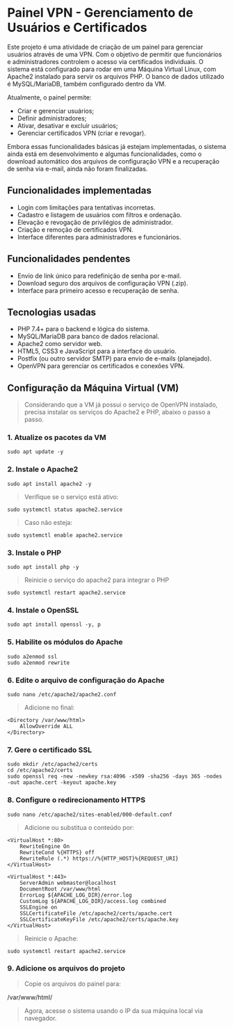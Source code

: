 # Painel VPN - Gerenciamento de Usuários e Certificados

Este projeto é uma atividade de criação de um painel para gerenciar usuários através de uma VPN. Com o objetivo de permitir que funcionários e administradores controlem o acesso via certificados individuais.
O sistema está configurado para rodar em uma Máquina Virtual Linux, com Apache2 instalado para servir os arquivos PHP. O banco de dados utilizado é MySQL/MariaDB, também configurado dentro da VM.    

Atualmente, o painel permite:

- Criar e gerenciar usuários;
- Definir administradores;
- Ativar, desativar e excluir usuários;
- Gerenciar certificados VPN (criar e revogar).

Embora essas funcionalidades básicas já estejam implementadas, o sistema ainda está em desenvolvimento e algumas funcionalidades, como o download automático dos arquivos de configuração VPN e a recuperação de senha via e-mail, ainda não foram finalizadas.

## Funcionalidades implementadas

- Login com limitações para tentativas incorretas.
- Cadastro e listagem de usuários com filtros e ordenação.
- Elevação e revogação de privilégios de administrador.
- Criação e remoção de certificados VPN.
- Interface diferentes para administradores e funcionários.

## Funcionalidades pendentes

- Envio de link único para redefinição de senha por e-mail.
- Download seguro dos arquivos de configuração VPN (.zip).
- Interface para primeiro acesso e recuperação de senha.

## Tecnologias usadas

- PHP 7.4+ para o backend e lógica do sistema.
- MySQL/MariaDB para banco de dados relacional.
- Apache2 como servidor web.
- HTML5, CSS3 e JavaScript para a interface do usuário.
- Postfix (ou outro servidor SMTP) para envio de e-mails (planejado).
- OpenVPN para gerenciar os certificados e conexões VPN.

## Configuração da Máquina Virtual (VM)

> Considerando que a VM já possui o serviço de OpenVPN instalado, precisa instalar os serviços do Apache2 e PHP, abaixo o passo a passo.

### 1. Atualize os pacotes da VM
```
sudo apt update -y
```
### 2. Instale o Apache2
```
sudo apt install apache2 -y
```
>Verifique se o serviço está ativo:
```
sudo systemctl status apache2.service
```
>Caso não esteja:
```
sudo systemctl enable apache2.service
```
### 3. Instale o PHP
```
sudo apt install php -y
```
>Reinicie o serviço do apache2 para integrar o PHP
```
sudo systemctl restart apache2.service
```
### 4. Instale o OpenSSL
```
sudo apt install openssl -y, p
```
### 5. Habilite os módulos do Apache
```
sudo a2enmod ssl
sudo a2enmod rewrite
```
### 6. Edite o arquivo de configuração do Apache
```
sudo nano /etc/apache2/apache2.conf
```
>Adicione no final:
```
<Directory /var/www/html>
    AllowOverride ALL
</Directory>
```
### 7. Gere o certificado SSL
```
sudo mkdir /etc/apache2/certs
cd /etc/apache2/certs
sudo openssl req -new -newkey rsa:4096 -x509 -sha256 -days 365 -nodes -out apache.cert -keyout apache.key
```
### 8. Configure o redirecionamento HTTPS
```
sudo nano /etc/apache2/sites-enabled/000-default.conf
```
> Adicione ou substitua o conteúdo por:
```
<VirtualHost *:80>
    RewriteEngine On
    RewriteCond %{HTTPS} off
    RewriteRule (.*) https://%{HTTP_HOST}%{REQUEST_URI}
</VirtualHost>

<VirtualHost *:443>
    ServerAdmin webmaster@localhost
    DocumentRoot /var/www/html
    ErrorLog ${APACHE_LOG_DIR}/error.log
    CustomLog ${APACHE_LOG_DIR}/access.log combined
    SSLEngine on
    SSLCertificateFile /etc/apache2/certs/apache.cert
    SSLCertificateKeyFile /etc/apache2/certs/apache.key
</VirtualHost>
```
>Reinicie o Apache:
```
sudo systemctl restart apache2.service
```
### 9.  Adicione os arquivos do projeto
>Copie os arquivos do painel para:

/var/www/html/

>Agora, acesse o sistema usando o IP da sua máquina local via navegador.

